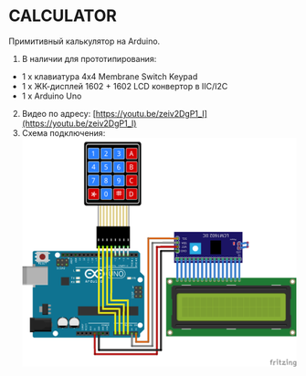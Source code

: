 # CALCULATOR
Примитивный калькулятор на Arduino.
1. В наличии для прототипирования:
* 1 х клавиатура 4x4 Membrane Switch Keypad
* 1 х ЖК-дисплей 1602 + 1602 LCD конвертор в IIC/I2C
* 1 х Arduino Uno
2. Видео по адресу: [https://youtu.be/zeiv2DgP1_I](https://youtu.be/zeiv2DgP1_I)
3. Схема подключения:
![Схема подключения](https://github.com/dbprof/calculator/blob/master/calculator.png)
